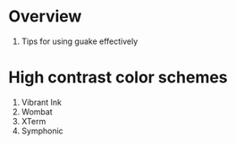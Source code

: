 # Overview
1. Tips for using guake effectively


# High contrast color schemes
1. Vibrant Ink
1. Wombat
1. XTerm
1. Symphonic
